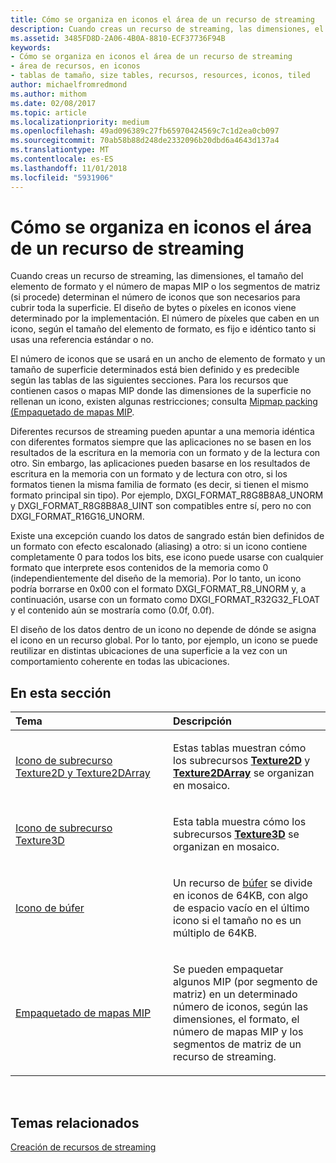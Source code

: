 ```yaml
---
title: Cómo se organiza en iconos el área de un recurso de streaming
description: Cuando creas un recurso de streaming, las dimensiones, el tamaño del elemento de formato y el número de mapas MIP o los segmentos de matriz (si procede) determinan el número de iconos que son necesarios para cubrir toda la superficie.
ms.assetid: 3485FD8D-2A06-4B0A-8810-ECF37736F94B
keywords:
- Cómo se organiza en iconos el área de un recurso de streaming
- área de recursos, en iconos
- tablas de tamaño, size tables, recursos, resources, iconos, tiled
author: michaelfromredmond
ms.author: mithom
ms.date: 02/08/2017
ms.topic: article
ms.localizationpriority: medium
ms.openlocfilehash: 49ad096389c27fb65970424569c7c1d2ea0cb097
ms.sourcegitcommit: 70ab58b88d248de2332096b20dbd6a4643d137a4
ms.translationtype: MT
ms.contentlocale: es-ES
ms.lasthandoff: 11/01/2018
ms.locfileid: "5931906"
---
```

# <a name="how-a-streaming-resources-area-is-tiled"></a>Cómo se organiza en iconos el área de un recurso de streaming


Cuando creas un recurso de streaming, las dimensiones, el tamaño del elemento de formato y el número de mapas MIP o los segmentos de matriz (si procede) determinan el número de iconos que son necesarios para cubrir toda la superficie. El diseño de bytes o píxeles en iconos viene determinado por la implementación. El número de píxeles que caben en un icono, según el tamaño del elemento de formato, es fijo e idéntico tanto si usas una referencia estándar o no.

El número de iconos que se usará en un ancho de elemento de formato y un tamaño de superficie determinados está bien definido y es predecible según las tablas de las siguientes secciones. Para los recursos que contienen casos o mapas MIP donde las dimensiones de la superficie no rellenan un icono, existen algunas restricciones; consulta [Mipmap packing (Empaquetado de mapas MIP](mipmap-packing.md).

Diferentes recursos de streaming pueden apuntar a una memoria idéntica con diferentes formatos siempre que las aplicaciones no se basen en los resultados de la escritura en la memoria con un formato y de la lectura con otro. Sin embargo, las aplicaciones pueden basarse en los resultados de escritura en la memoria con un formato y de lectura con otro, si los formatos tienen la misma familia de formato (es decir, si tienen el mismo formato principal sin tipo). Por ejemplo, DXGI\_FORMAT\_R8G8B8A8\_UNORM y DXGI\_FORMAT\_R8G8B8A8\_UINT son compatibles entre sí, pero no con DXGI\_FORMAT\_R16G16\_UNORM.

Existe una excepción cuando los datos de sangrado están bien definidos de un formato con efecto escalonado (aliasing) a otro: si un icono contiene completamente 0 para todos los bits, ese icono puede usarse con cualquier formato que interprete esos contenidos de la memoria como 0 (independientemente del diseño de la memoria). Por lo tanto, un icono podría borrarse en 0x00 con el formato DXGI\_FORMAT\_R8\_UNORM y, a continuación, usarse con un formato como DXGI\_FORMAT\_R32G32\_FLOAT y el contenido aún se mostraría como (0.0f, 0.0f).

El diseño de los datos dentro de un icono no depende de dónde se asigna el icono en un recurso global. Por lo tanto, por ejemplo, un icono se puede reutilizar en distintas ubicaciones de una superficie a la vez con un comportamiento coherente en todas las ubicaciones.

## <a name="span-idin-this-sectionspanin-this-section"></a><span id="in-this-section"></span>En esta sección


<table>
<colgroup>
<col width="50%" />
<col width="50%" />
</colgroup>
<thead>
<tr class="header">
<th align="left">Tema</th>
<th align="left">Descripción</th>
</tr>
</thead>
<tbody>
<tr class="odd">
<td align="left"><p><a href="texture2d-and-texture2darray-subresource-tiling.md">Icono de subrecurso Texture2D y Texture2DArray</a></p></td>
<td align="left"><p>Estas tablas muestran cómo los subrecursos <a href="https://msdn.microsoft.com/library/windows/desktop/ff471525"><strong>Texture2D</strong></a> y <a href="https://msdn.microsoft.com/library/windows/desktop/ff471526"><strong>Texture2DArray</strong></a> se organizan en mosaico.</p></td>
</tr>
<tr class="even">
<td align="left"><p><a href="texture3d-subresource-tiling.md">Icono de subrecurso Texture3D</a></p></td>
<td align="left"><p>Esta tabla muestra cómo los subrecursos <a href="https://msdn.microsoft.com/library/windows/desktop/ff471562"><strong>Texture3D</strong></a> se organizan en mosaico.</p></td>
</tr>
<tr class="odd">
<td align="left"><p><a href="buffer-tiling.md">Icono de búfer</a></p></td>
<td align="left"><p>Un recurso de <a href="introduction-to-buffers.md">búfer</a> se divide en iconos de 64KB, con algo de espacio vacío en el último icono si el tamaño no es un múltiplo de 64KB.</p></td>
</tr>
<tr class="even">
<td align="left"><p><a href="mipmap-packing.md">Empaquetado de mapas MIP</a></p></td>
<td align="left"><p>Se pueden empaquetar algunos MIP (por segmento de matriz) en un determinado número de iconos, según las dimensiones, el formato, el número de mapas MIP y los segmentos de matriz de un recurso de streaming.</p></td>
</tr>
</tbody>
</table>

 

## <a name="span-idrelated-topicsspanrelated-topics"></a><span id="related-topics"></span>Temas relacionados


[Creación de recursos de streaming](creating-streaming-resources.md)

 

 




